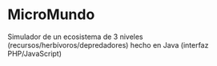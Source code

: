 MicroMundo
==========

Simulador de un ecosistema de 3 niveles (recursos/herbívoros/depredadores) hecho en Java (interfaz PHP/JavaScript)

